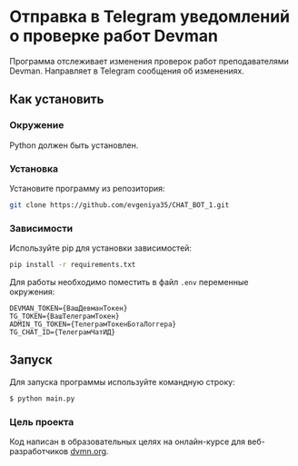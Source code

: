 # Отправка в Telegram уведомлений о проверке работ Devman

Программа отслеживает изменения проверок работ преподавателями Devman. Направляет в Telegram сообщения об изменениях.

## Как установить

### Окружение
Python должен быть установлен.

### Установка
Установите программу из репозитория:
```bash
git clone https://github.com/evgeniya35/CHAT_BOT_1.git

```

### Зависимости
Используйте pip для установки зависимостей:
```bash
pip install -r requirements.txt
```

Для работы необходимо поместить в файл `.env` переменные окружения:
```
DEVMAN_TOKEN={ВашДевманТокен}
TG_TOKEN={ВашТелеграмТокен}
ADMIN_TG_TOKEN={ТелеграмТокенБотаЛоггера}
TG_CHAT_ID={ТелеграмЧатИД}
```

## Запуск

Для запуска программы используйте командную строку:
```bash
$ python main.py
```

### Цель проекта

Код написан в образовательных целях на онлайн-курсе для веб-разработчиков [dvmn.org](https://dvmn.org/).
